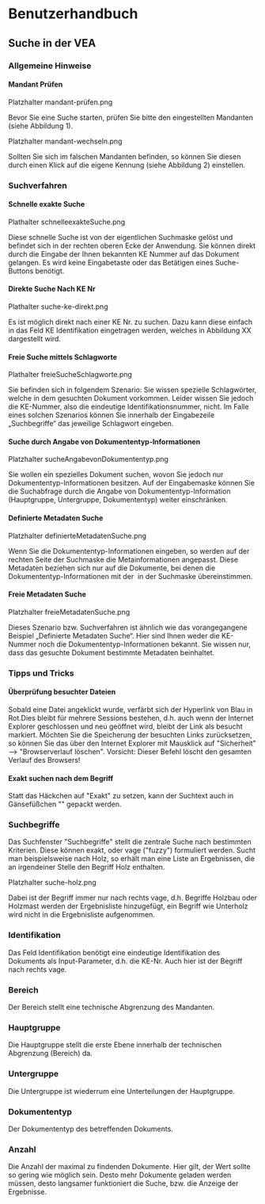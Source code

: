 # <a name="Benutzerhandbuch"></a> Benutzerhandbuch

## <a name="SucheinderVEA"></a> Suche in der VEA

### <a name="AllgemeineHinweise"></a> Allgemeine Hinweise

#### <a name="MandantPrüfen"></a> Mandant Prüfen

Platzhalter mandant-prüfen.png

Bevor Sie eine Suche starten, prüfen Sie bitte den eingestellten Mandanten (siehe Abbildung 1). 

Platzhalter mandant-wechseln.png

Sollten Sie sich im falschen Mandanten befinden, so können Sie diesen durch einen Klick auf die eigene Kennung (siehe Abbildung 2) einstellen.

### <a name="Suchverfahren"></a> Suchverfahren
#### <a name="SchnelleexakteSuche"></a> Schnelle exakte Suche

Plathalter schnelleexakteSuche.png

Diese schnelle Suche ist von der eigentlichen Suchmaske gelöst und befindet sich in der rechten oberen Ecke der Anwendung. Sie können direkt durch die Eingabe der Ihnen bekannten KE Nummer auf das Dokument gelangen.
Es wird keine Eingabetaste oder das Betätigen eines Suche-Buttons benötigt. 

#### <a name="direkteSucheNachKENr"></a> Direkte Suche Nach KE Nr

Plathalter suche-ke-direkt.png

Es ist möglich direkt nach einer KE Nr. zu suchen. Dazu kann diese einfach in das Feld KE Identifikation eingetragen werden, welches in Abbildung XX dargestellt wird. 

#### <a name="FreieSucheSchlagworte"></a> Freie Suche mittels Schlagworte

Plathalter freieSucheSchlagworte.png

Sie befinden sich in folgendem Szenario: Sie wissen spezielle Schlagwörter, welche in dem gesuchten Dokument vorkommen. Leider wissen Sie jedoch die KE-Nummer, also die eindeutige Identifikationsnummer, nicht. Im Falle eines solchen Szenarios können Sie innerhalb der Eingabezeile „Suchbegriffe“ das jeweilige Schlagwort eingeben. 

#### <a name="SucheAngabevonDokumententyp"></a> Suche durch Angabe von Dokumententyp-Informationen

Platzhalter sucheAngabevonDokumententyp.png

Sie wollen ein spezielles Dokument suchen, wovon Sie jedoch nur Dokumententyp-Informationen besitzen. Auf der Eingabemaske können Sie die Suchabfrage durch die Angabe von Dokumententyp-Information (Hauptgruppe, Untergruppe, Dokumententyp) weiter einschränken.

#### <a name="DefinierteMetadatenSuche"></a> Definierte Metadaten Suche

Platzhalter definierteMetadatenSuche.png

Wenn Sie die Dokumententyp-Informationen eingeben, so werden auf der rechten Seite der Suchmaske die Metainformationen angepasst. Diese Metadaten beziehen sich nur auf die Dokumente, bei denen die Dokumententyp-Informationen mit der  in der Suchmaske übereinstimmen.

#### <a name="FreieMetadatenSuche"></a> Freie Metadaten Suche

Platzhalter freieMetadatenSuche.png

Dieses Szenario bzw. Suchverfahren ist ähnlich wie das vorangegangene Beispiel „Definierte Metadaten Suche“. Hier sind Ihnen weder die KE-Nummer noch die Dokumententyp-Informationen bekannt. Sie wissen nur, dass das gesuchte Dokument bestimmte Metadaten beinhaltet.

### <a name="TippsundTricks"></a> Tipps und Tricks
#### <a name="ÜberprüfungBesuchterDateien"></a> Überprüfung besuchter Dateien
Sobald eine Datei angeklickt wurde, verfärbt sich der Hyperlink von Blau in Rot.Dies bleibt für mehrere Sessions bestehen, d.h. auch wenn der Internet Explorer geschlossen und neu geöffnet wird, bleibt der Link als besucht markiert. Möchten Sie die Speicherung der besuchten Links zurücksetzen, so können Sie das über den Internet Explorer mit Mausklick auf "Sicherheit" --> "Browserverlauf löschen". 
Vorsicht: Dieser Befehl löscht den gesamten Verlauf des Browsers!

#### <a name="ExaktsuchennachdemBegriff"></a> Exakt suchen nach dem Begriff
Statt das Häckchen auf "Exakt" zu setzen, kann der Suchtext auch in Gänsefüßchen "" gepackt werden.

### <a name="Suchbegriffe"></a> Suchbegriffe

Das Suchfenster "Suchbegriffe" stellt die zentrale Suche nach bestimmten Kriterien. Diese können exakt, oder vage ("fuzzy") formuliert werden. 
Sucht man beispielsweise nach Holz, so erhält man eine Liste an Ergebnissen, die an irgendeiner Stelle den Begriff Holz enthalten. 

Platzhalter suche-holz.png

Dabei ist der Begriff immer nur nach rechts vage, d.h. Begriffe Holzbau oder Holzmast werden der Ergebnisliste hinzugefügt, ein Begriff wie Unterholz wird nicht in die Ergebnisliste aufgenommen. 

### <a name="Identifikation"></a> Identifikation
Das Feld Identifikation benötigt eine eindeutige Identifikation des Dokuments als Input-Parameter, d.h. die KE-Nr.
Auch hier ist der Begriff nach rechts vage.

### <a name="Bereich"></a> Bereich
Der Bereich stellt eine technische Abgrenzung des Mandanten.

### <a name="Hauptgruppe"></a> Hauptgruppe
Die Hauptgruppe stellt die erste Ebene innerhalb der technischen Abgrenzung (Bereich) da.

### <a name="Untergruppe"></a> Untergruppe
Die Untergruppe ist wiederrum eine Unterteilungen der Hauptgruppe.

### <a name="Dokumententyp"></a> Dokumententyp
Der Dokumententyp des betreffenden Dokuments.

### <a name="Anzahl"></a> Anzahl
Die Anzahl der maximal zu findenden Dokumente. Hier gilt, der Wert sollte so gering wie möglich sein. Desto mehr Dokumente geladen werden müssen, desto langsamer funktioniert die Suche, bzw. die Anzeige der Ergebnisse. 

